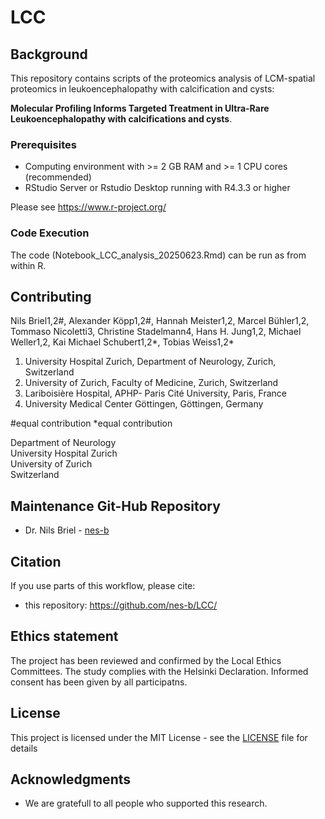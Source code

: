 # LCC

## Background

This repository contains scripts of the proteomics analysis of LCM-spatial proteomics in leukoencephalopathy with calcification and cysts:

**Molecular Profiling Informs Targeted Treatment in Ultra-Rare Leukoencephalopathy with calcifications and cysts**. 



### Prerequisites

- Computing environment with >= 2 GB RAM and >= 1 CPU cores (recommended)  
- RStudio Server or Rstudio Desktop running with R4.3.3 or higher 

Please see https://www.r-project.org/ 

### Code Execution

The code (Notebook_LCC_analysis_20250623.Rmd) can be run as from within R.


## Contributing

Nils Briel1,2#, Alexander Köpp1,2#, Hannah Meister1,2, Marcel Bühler1,2, Tommaso Nicoletti3, Christine Stadelmann4, Hans H. Jung1,2, Michael Weller1,2, Kai Michael Schubert1,2*, Tobias Weiss1,2*

1. University Hospital Zurich, Department of Neurology, Zurich, Switzerland
2. University of Zurich, Faculty of Medicine, Zurich, Switzerland
3. Lariboisière Hospital, APHP- Paris Cité University, Paris, France
4. University Medical Center Göttingen, Göttingen, Germany


#equal contribution
*equal contribution


Department of Neurology \
University Hospital Zurich \
University of Zurich \
Switzerland


## Maintenance Git-Hub Repository

* Dr. Nils Briel - [nes-b](https://github.com/nes-b)


## Citation

If you use parts of this workflow, please cite:
* this repository: https://github.com/nes-b/LCC/ 


## Ethics statement

The project has been reviewed and confirmed by the Local Ethics Committees. The study complies with the Helsinki Declaration. Informed consent has been given by all participatns.


## License

This project is licensed under the MIT License - see the [LICENSE](LICENSE) file for details


## Acknowledgments

* We are gratefull to all people who supported this research. 

